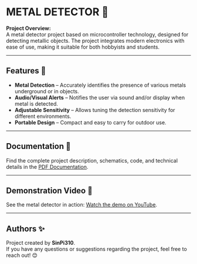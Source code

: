 # METAL DETECTOR 🧲

**Project Overview:**  
A metal detector project based on microcontroller technology, designed for detecting metallic objects. The project integrates modern electronics with ease of use, making it suitable for both hobbyists and students.

---

## Features 🌟

- **Metal Detection** – Accurately identifies the presence of various metals underground or in objects.
- **Audio/Visual Alerts** – Notifies the user via sound and/or display when metal is detected.
- **Adjustable Sensitivity** – Allows tuning the detection sensitivity for different environments.
- **Portable Design** – Compact and easy to carry for outdoor use.

---

## Documentation 📖

Find the complete project description, schematics, code, and technical details in the [PDF Documentation](TechnicalDocumentation.pdf).

---

## Demonstration Video 🎥

See the metal detector in action: [Watch the demo on YouTube](https://youtu.be/7b1KZdM2IWs).

---

## Authors ✨

Project created by **SinPi310**.  
If you have any questions or suggestions regarding the project, feel free to reach out! 😊
